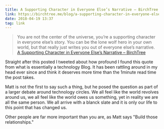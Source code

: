 ```yaml
---
title: A Supporting Character in Everyone Else’s Narrative – BirchTree
link: https://birchtree.me/blog/a-supporting-character-in-everyone-elses-narrative/
date: 2018-04-19 13:37
tag: link
---
```

> You are not the center of the universe, you’re a supporting character in everyone else’s story. You can be the lone wolf hero in your own world, but that really just writes you out of everyone else’s narrative.
[A Supporting Character in Everyone Else’s Narrative – BirchTree](https://birchtree.me/blog/a-supporting-character-in-everyone-elses-narrative/)

Straight after this posted I tweeted about how profound I found this quote from what is essentially a technology Blog. It has been rattling around in my head ever since and think it deserves  more time than the 1minute read time the post takes.

Matt is not the first to say such a thing, but he posed the question as part of a larger debate around technology circles. We all feel like the world revolves around us, we all feel like the world owes us something, yet in reality we are all the same person. We all arrive with a blanck slate and it is only our life to this point that has changed us.

Other people are far more important than you are, as Matt says "Build those relationships."
